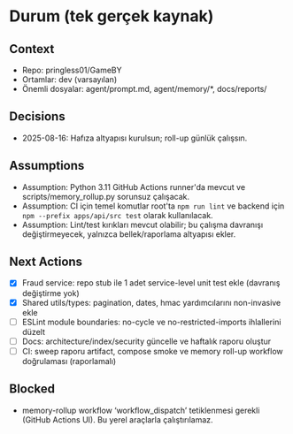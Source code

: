 # Durum (tek gerçek kaynak)
## Context
- Repo: pringless01/GameBY
- Ortamlar: dev (varsayılan)
- Önemli dosyalar: agent/prompt.md, agent/memory/*, docs/reports/

## Decisions
- 2025-08-16: Hafıza altyapısı kurulsun; roll-up günlük çalışsın.

## Assumptions
- Assumption: Python 3.11 GitHub Actions runner'da mevcut ve scripts/memory_rollup.py sorunsuz çalışacak.
- Assumption: CI için temel komutlar root'ta `npm run lint` ve backend için `npm --prefix apps/api/src test` olarak kullanılacak.
- Assumption: Lint/test kırıkları mevcut olabilir; bu çalışma davranışı değiştirmeyecek, yalnızca bellek/raporlama altyapısı ekler.

## Next Actions
- [x] Fraud service: repo stub ile 1 adet service-level unit test ekle (davranış değiştirme yok)
- [x] Shared utils/types: pagination, dates, hmac yardımcılarını non-invasive ekle
- [ ] ESLint module boundaries: no-cycle ve no-restricted-imports ihlallerini düzelt
- [ ] Docs: architecture/index/security güncelle ve haftalık raporu oluştur
- [ ] CI: sweep raporu artifact, compose smoke ve memory roll-up workflow doğrulaması (raporlamalı)

## Blocked
- memory-rollup workflow ‘workflow_dispatch’ tetiklenmesi gerekli (GitHub Actions UI). Bu yerel araçlarla çalıştırılamaz.
